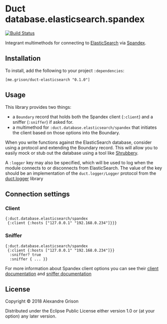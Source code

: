 # Duct database.elasticsearch.spandex

[![Build Status](https://travis-ci.org/agrison/duct-elasticsearch.svg?branch=master)](https://travis-ci.org/agrison/duct-elasticsearch)

Integrant multimethods for connecting to [ElasticSearch][] via [Spandex][].

[elasticsearch]: http://elastic.co
[spandex]: https://github.com/mpenet/spandex

## Installation

To install, add the following to your project `:dependencies`:

    [me.grison/duct-elasticsearch "0.1.0"]

## Usage

This library provides two things:

* a `Boundary` record that holds both the Spandex client (`:client`) 
  and a sniffer (`:sniffer`) if asked for.
* a multimethod for `:duct.database.elasticsearch/spandex` that initiates 
  the client based on those options into the Boundary.

When you write functions against the ElasticSearch database, 
consider using a protocol and extending the Boundary record. 
This will allow you to easily mock or stub out the database 
using a tool like [Shrubbery][].

A `:logger` key may also be specified, which will be used to log when
the module connects to or disconnects from ElasticSearch. 
The value of the key should be an implementation of the 
`duct.logger/Logger` protocol from the [duct.logger][] library

[shrubbery]: https://github.com/bguthrie/shrubbery
[duct.logger]: https://github.com/duct-framework/logger

## Connection settings

### Client

```edn
{:duct.database.elasticsearch/spandex
 {:client {:hosts ["127.0.0.1" "192.168.0.234"]}}}
```

### Sniffer

```edn
{:duct.database.elasticsearch/spandex
 {:client {:hosts ["127.0.0.1" "192.168.0.234"]}}
  :sniffer? true
  :sniffer { ... }}
```

For more information about Spandex client options you can see their
[client documentation](https://mpenet.github.io/spandex/qbits.spandex.html#var-client)
and [sniffer documentation](https://mpenet.github.io/spandex/qbits.spandex.html#var-sniffer)


## License

Copyright © 2018 Alexandre Grison

Distributed under the Eclipse Public License either version 1.0 or (at
your option) any later version.
